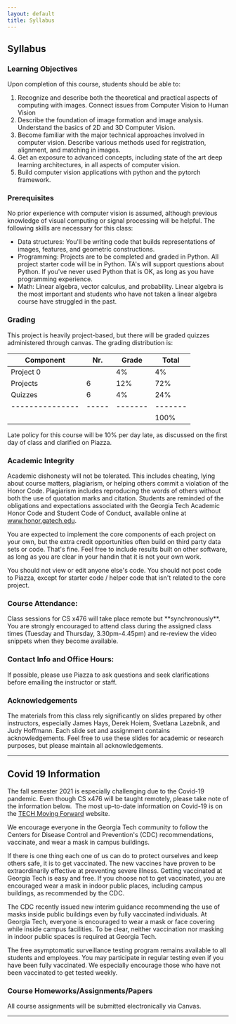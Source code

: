 ```yaml
---
layout: default
title: Syllabus
---
```


## Syllabus

### Learning Objectives
Upon completion of this course, students should be able to:
1. Recognize and describe both the theoretical and practical aspects of computing with images. Connect issues from Computer Vision to Human Vision
2. Describe the foundation of image formation and image analysis. Understand the basics of 2D and 3D Computer Vision.
3. Become familiar with the major technical approaches involved in computer vision. Describe various methods used for registration, alignment, and matching in images.
4. Get an exposure to advanced concepts, including state of the art deep learning architectures, in all aspects of computer vision.
5. Build computer vision applications with python and the pytorch framework.

### Prerequisites
No prior experience with computer vision is assumed, although previous knowledge of visual computing or signal processing will be helpful. The following skills are necessary for this class:
* Data structures: You'll be writing code that builds representations of images, features, and geometric constructions.
* Programming: Projects are to be completed and graded in Python. All project starter code will be in Python. TA's will support questions about Python. If you've never used Python that is OK, as long as you have programming experience.
* Math: Linear algebra, vector calculus, and probability. Linear algebra is the most important and students who have not taken a linear algebra course have struggled in the past.

### Grading
This project is heavily project-based, but there will be graded quizzes administered through canvas. The grading distribution is:

| Component     | Nr. | Grade | Total |
|---------------|-----|-------|-------|
| Project 0     |     | 4%    |  4%   |
| Projects      |  6  | 12%   |  72%  |
| Quizzes       |  6  | 4%    |  24%  |
|---------------|-----|-------|-------|
|               |     |       | 100%  |

Late policy for this course will be 10% per day late, as discussed on the first day of class and clarified on Piazza.

### Academic Integrity
Academic dishonesty will not be tolerated. This includes cheating, lying about course matters, plagiarism, or helping others commit a violation of the Honor Code. Plagiarism includes reproducing the words of others without both the use of quotation marks and citation. Students are reminded of the obligations and expectations associated with the Georgia Tech Academic Honor Code and Student Code of Conduct, available online at www.honor.gatech.edu.

You are expected to implement the core components of each project on your own, but the extra credit opportunities often build on third party data sets or code. That's fine. Feel free to include results built on other software, as long as you are clear in your handin that it is not your own work.

You should not view or edit anyone else's code. You should not post code to Piazza, except for starter code / helper code that isn't related to the core project.

<h3>Course Attendance:</h3>
<p>Class sessions for CS x476 will take place remote but **synchronously**. You are strongly encouraged to attend class during the assigned class times (Tuesday and Thursday, 3.30pm-4.45pm) and re-review the video snippets when they become available.</p>

### Contact Info and Office Hours:
If possible, please use Piazza to ask questions and seek clarifications before emailing the instructor or staff.

### Acknowledgements
The materials from this class rely significantly on slides prepared by other instructors, especially James Hays, Derek Hoiem, Svetlana Lazebnik, and Judy Hoffmann. Each slide set and assignment contains acknowledgements. Feel free to use these slides for academic or research purposes, but please maintain all acknowledgements.

---

## Covid 19 Information

The fall semester 2021 is especially challenging due to the Covid-19 pandemic. Even though CS x476 will be taught remotely, please take note of the information below. &nbsp;The most up-to-date information on Covid-19 is on the </span><a href="https://health.gatech.edu/coronavirus">TECH Moving Forward</a><span> website.

We encourage everyone in the Georgia Tech community to follow the Centers for Disease Control and Prevention's (CDC) recommendations, vaccinate, and wear a mask in campus buildings. 

If there is one thing each one of us can do to protect ourselves and keep others safe, it is to get vaccinated. The new vaccines have proven to be extraordinarily effective at preventing severe illness. Getting vaccinated at Georgia Tech is easy and free. If you choose not to get vaccinated, you are encouraged wear a mask in indoor public places, including campus buildings, as recommended by the CDC. 

The CDC recently issued new interim guidance recommending the use of masks inside public buildings even by fully vaccinated individuals. At Georgia Tech, everyone is encouraged to wear a mask or face covering while inside campus facilities. To be clear, neither vaccination nor masking in indoor public spaces is required at Georgia Tech.  

The free asymptomatic surveillance testing program remains available to all students and employees. You may participate in regular testing even if you have been fully vaccinated. We especially encourage those who have not been vaccinated to get tested weekly.


<h3>Course Homeworks/Assignments/Papers</h3>
<p>All course assignments will be submitted electronically via Canvas. </p>

<hr>
